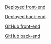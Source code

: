 [Deployed front-end](https://my-udemy.netlify.app/)

[Deployed back-end](https://my-udemy-back-end.herokuapp.com/)

[GitHub front-end](https://github.com/jay-patel-au6/my-udemy-front-end)

[GitHub back-end](https://github.com/jay-patel-au6/my-udemy-back-end)